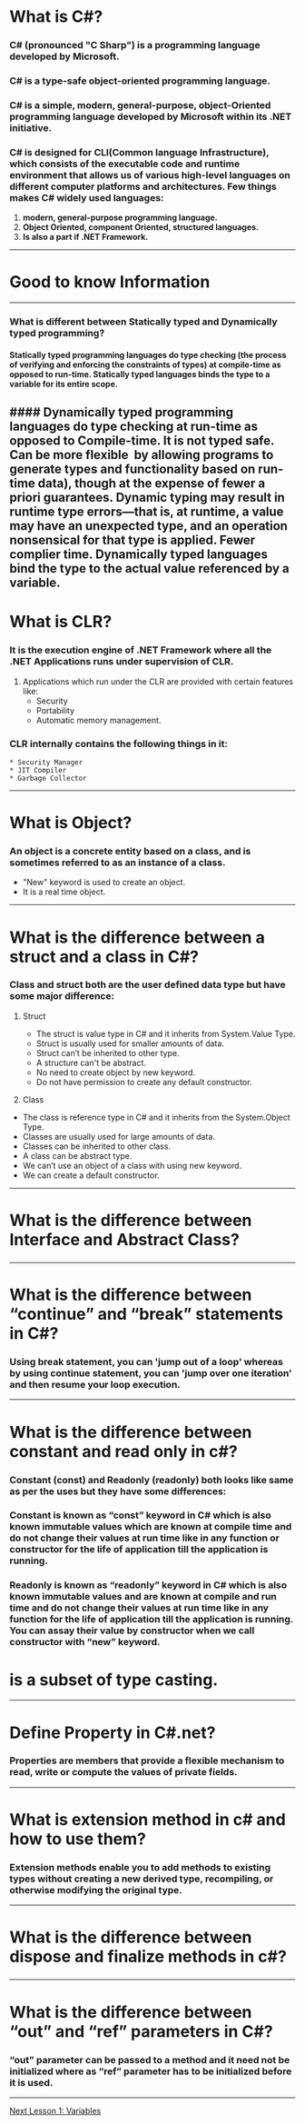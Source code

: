 # What is C#?
### C# (pronounced "C Sharp") is a programming language developed by Microsoft.
### C# is a type-safe object-oriented programming language.
### C# is a simple, modern, general-purpose, object-Oriented programming language developed by Microsoft within its .NET initiative.

### C# is designed for CLI(Common language Infrastructure), which consists of the executable code and runtime environment that allows us of various high-level languages on different computer platforms and architectures. Few things makes C# widely used languages:
1. **modern, general-purpose programming language.**
2. **Object Oriented, component Oriented, structured languages.**
3. **Is also a part if .NET Framework.**

---

# Good to know Information
---
### What is different between Statically typed and Dynamically typed programming?

#### Statically typed programming languages do type checking (the process of verifying and enforcing the constraints of types) at compile-time as opposed to run-time. Statically typed languages binds the type to a variable for its entire scope.

#### Dynamically typed programming languages do type checking at run-time as opposed to Compile-time. It is not typed safe. Can be more flexible  by allowing programs to generate types and functionality based on run-time data), though at the expense of fewer a priori guarantees. Dynamic typing may result in runtime type errors—that is, at runtime, a value may have an unexpected type, and an operation nonsensical for that type is applied. Fewer complier time. Dynamically typed languages bind the type to the actual value referenced by a variable.
---

# What is CLR?
### It is the execution engine of .NET Framework where all the .NET Applications runs under supervision of CLR.
1. Applications which run under the CLR are provided with certain features like:
    * Security
    * Portability
    * Automatic memory management.
  ### CLR internally contains the following things in it:
    * Security Manager
    * JIT Compiler
    * Garbage Collector
---

# What is Object?
### An object is a concrete entity based on a class, and is sometimes referred to as an instance of a class.
* "New" keyword is used to create an object.
* It is a real time object.
 ---

# What is the difference between a struct and a class in C#?
### Class and struct both are the user defined data type but have some major difference:

1. Struct
    * The struct is value type in C# and it inherits from System.Value Type.
    * Struct is usually used for smaller amounts of data.
    * Struct can’t be inherited to other type.
    * A structure can't be abstract.
    * No need to create object by new keyword.
    * Do not have permission to create any default constructor.

2. Class

  * The class is reference type in C# and it inherits from the System.Object Type.
  * Classes are usually used for large amounts of data.
  * Classes can be inherited to other class.
  * A class can be abstract type.
  * We can’t use an object of a class with using new keyword.
  * We can create a default constructor.

---
#  What is the difference between Interface and Abstract Class?
###
---

# What is the difference between “continue” and “break” statements in C#?
### Using break statement, you can 'jump out of a loop' whereas by using continue statement, you can 'jump over one iteration' and then resume your loop execution.

---
# What is the difference between constant and read only in c#?
### Constant (const) and Readonly (readonly) both looks like same as per the uses but they have some differences:

### Constant is known as “const” keyword in C# which is also known immutable values which are known at compile time and do not change their values at run time like in any function or constructor for the life of application till the application is running.

### Readonly is known as “readonly” keyword in C# which is also known immutable values and are known at compile and run time and do not change their values at run time like in any function for the life of application till the application is running. You can assay their value by constructor when we call constructor with “new” keyword.
# is a subset of type casting.

---

# Define Property in C#.net?
### Properties are members that provide a flexible mechanism to read, write or compute the values of private fields.

---

# What is extension method in c# and how to use them?
### Extension methods enable you to add methods to existing types without creating a new derived type, recompiling, or otherwise modifying the original type.

---
# What is the difference between dispose and finalize methods in c#?
###
---

#  What is the difference between “out” and “ref” parameters in C#?
### “out” parameter can be passed to a method and it need not be initialized where as “ref” parameter has to be initialized before it is used.

---






[Next Lesson 1: Variables](./Lesson-1.md)
